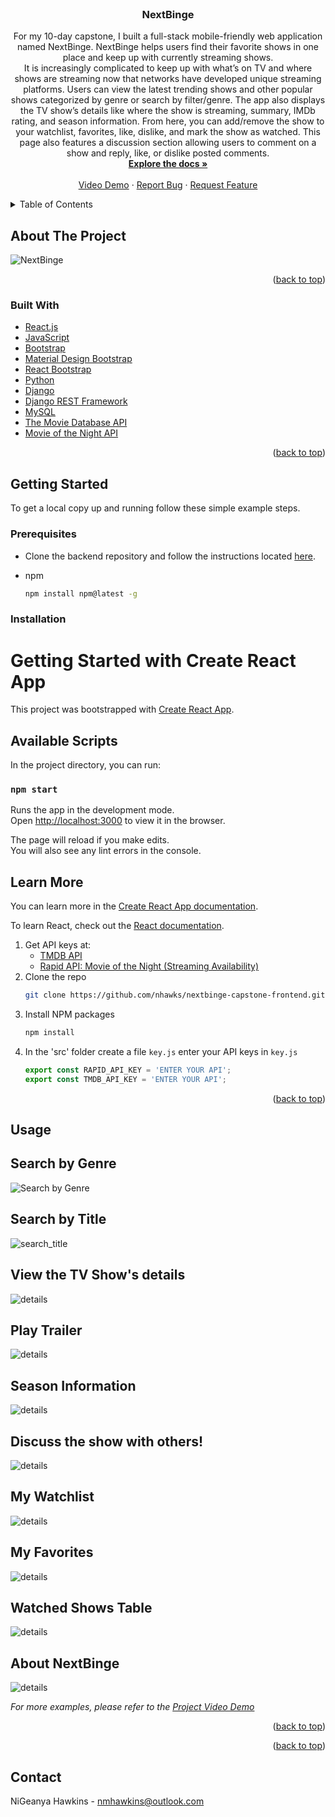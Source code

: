 <div id="top"></div>

<br />

<h3 align="center">NextBinge</h3>

  <p align="center">
    For my 10-day capstone, I built a full-stack mobile-friendly web application named NextBinge. NextBinge helps users find their favorite shows in one place and keep up with currently streaming shows.
    <br>
    It is increasingly complicated to keep up with what’s on TV and where shows are streaming now that networks have developed unique streaming platforms. Users can view the latest trending shows and other popular shows categorized by genre or search by filter/genre. The app also displays the TV show’s details like where the show is streaming, summary, IMDb rating, and season information. 
    From here, you can add/remove the show to your watchlist, favorites, like, dislike, and mark the show as watched. 
    This page also features a discussion section allowing users to comment on a show and reply, like, or dislike posted comments.
    <br />
    <a href="https://github.com/nhawks/nextbinge-capstone-frontend"><strong>Explore the docs »</strong></a>
    <br />
    <br />
    <a href="https://www.youtube.com/watch?v=44NRQpq7yDc">Video Demo</a>
    ·
    <a href="https://github.com/nhawks/nextbinge-capstone-frontend/issues">Report Bug</a>
    ·
    <a href="https://github.com/nhawks/nextbinge-capstone-frontend/issues">Request Feature</a>
  </p>
</div>



<!-- TABLE OF CONTENTS -->
<details>
  <summary>Table of Contents</summary>
  <ol>
    <li>
      <a href="#about-the-project">About The Project</a>
      <ul>
        <li><a href="#built-with">Built With</a></li>
      </ul>
    </li>
    <li>
      <a href="#getting-started">Getting Started</a>
      <ul>
        <li><a href="#prerequisites">Prerequisites</a></li>
        <li><a href="#installation">Installation</a></li>
      </ul>
    </li>
    <li><a href="#usage">Usage</a></li>
    <li><a href="#license">License</a></li>
    <li><a href="#contact">Contact</a></li>
  </ol>
</details>



<!-- ABOUT THE PROJECT -->
## About The Project

![NextBinge](./project-images/NextBinge.png)

<p align="right">(<a href="#top">back to top</a>)</p>

### Built With

* [React.js](https://reactjs.org/)
* [JavaScript](https://www.javascript.com/)
* [Bootstrap](https://getbootstrap.com)
* [Material Design Bootstrap](https://mdbootstrap.com/docs/b5/react/)
* [React Bootstrap](https://react-bootstrap.github.io/)
* [Python](https://www.python.org/)
* [Django](https://www.djangoproject.com/)
* [Django REST Framework](https://www.django-rest-framework.org/)
* [MySQL](https://www.mysql.com/)
* [The Movie Database API](https://developers.themoviedb.org/3/getting-started/introduction)
* [Movie of the Night API](https://rapidapi.com/movie-of-the-night-movie-of-the-night-default/api/streaming-availability)

<p align="right">(<a href="#top">back to top</a>)</p>



<!-- GETTING STARTED -->
## Getting Started

To get a local copy up and running follow these simple example steps.

### Prerequisites

* Clone the backend repository and follow the instructions located [here](https://github.com/nhawks/nextbinge-capstone-backend). 

* npm
  ```sh
  npm install npm@latest -g
  ```

### Installation

# Getting Started with Create React App

This project was bootstrapped with [Create React App](https://github.com/facebook/create-react-app).

## Available Scripts

In the project directory, you can run:

### `npm start`

Runs the app in the development mode.\
Open [http://localhost:3000](http://localhost:3000) to view it in the browser.

The page will reload if you make edits.\
You will also see any lint errors in the console.

## Learn More

You can learn more in the [Create React App documentation](https://facebook.github.io/create-react-app/docs/getting-started).

To learn React, check out the [React documentation](https://reactjs.org/).


1. Get API keys at:
   * [TMDB API](https://developers.themoviedb.org/3/getting-started/introduction)
   * [Rapid API: Movie of the Night (Streaming Availability)](https://rapidapi.com/movie-of-the-night-movie-of-the-night-default/api/streaming-availability)
2. Clone the repo
   ```sh
   git clone https://github.com/nhawks/nextbinge-capstone-frontend.git
   ```
3. Install NPM packages
   ```sh
   npm install
   ```
4. In the 'src' folder create a file `key.js` enter your API keys in `key.js` 
   ```js
   export const RAPID_API_KEY = 'ENTER YOUR API';
   export const TMDB_API_KEY = 'ENTER YOUR API';
   ```


<p align="right">(<a href="#top">back to top</a>)</p>


<!-- USAGE EXAMPLES -->
## Usage

## Search by Genre
![Search by Genre](./project-images/genre-search.PNG)

## Search by Title
![search_title](./project-images/title-search.png)

## View the TV Show's details
![details](./project-images/show-details.png)

## Play Trailer
![details](./project-images/play-trailer.png)

## Season Information
![details](./project-images/season-info.png)

## Discuss the show with others!
![details](./project-images/discussions.png)

## My Watchlist
![details](./project-images/watchlist.png)

## My Favorites
![details](./project-images/favorites.png)

## Watched Shows Table
![details](./project-images/watched.png)


## About NextBinge
![details](./project-images/about.png)






_For more examples, please refer to the [Project Video Demo](https://vimeo.com/648685904?embedded=true&source=video_title&owner=41163184)_

<p align="right">(<a href="#top">back to top</a>)</p>


<p align="right">(<a href="#top">back to top</a>)</p>



<!-- CONTACT -->
## Contact

NiGeanya Hawkins - nmhawkins@outlook.com


<!-- MARKDOWN LINKS & IMAGES -->
[contributors-shield]: https://img.shields.io/github/contributors/nhawks/nextbinge-capstone-frontend.svg?style=for-the-badge
[contributors-url]: https://github.com/nhawks/nextbinge-capstone-frontend/graphs/contributors
[linkedin-url]: https://linkedin.com/in/nmhawkins
[product-screenshot]: (./project-images/NextBinge.png)


